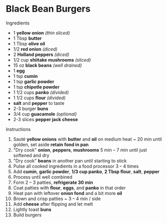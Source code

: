 # Black Bean Burgers

Ingredients

* 1 **yellow onion** *(thin sliced)*
* 1 Tbsp **butter**
* 1 Tbsp **olive oil**
* 1/2 **red onion** *(diced)*
* 2 **Holland peppers** *(diced)*
* 1/2 cup **shiitake mushrooms** *(sliced)*
* 15 oz **black beans** *(well drained)*
* 1 **egg**
* 1 tsp **cumin**
* 1 tsp **garlic powder**
* 1 tsp **chipotle powder**
* 1 1/2 cups **panko** *(divided)*
* 1 1/2 cups **flour** *(divided)*
* **salt** and **pepper** to taste
* 2-3 burger **buns**
* 3/4 cup **guacamole** *(optional)*
* 2-3 slices **pepper jack cheese**

Instructions

1. Sauté **yellow onions** with **butter** and **oil** on medium heat ~ 20 min until golden, set aside **retain fond in pan**
1. "Dry cook" **onion**, **peppers**, **mushrooms** 5 min – 7 min until just softened and dry
1. "Dry cook" **beans** in another pan until starting to stick
1. Pulse all cooked ingredients in a food processor 3 – 4 times
1. Add **cumin**, **garlic powder**, **1/3 cup panko**, **2 Tbsp flour**, **salt**, **pepper**
1. Process until well combined
1. Form 2 – 3 patties, **refrigerate 30 min**
1. Coat patties with **flour**, **eggs**, and **panko** in that order
1. Heat pan with leftover **onion fond** and a bit more **oil**
1. Brown and crisp patties ~ 3 – 4 min / side
1. Add **cheese** after flipping and let melt
1. Lightly toast **buns**
1. Build burgers
